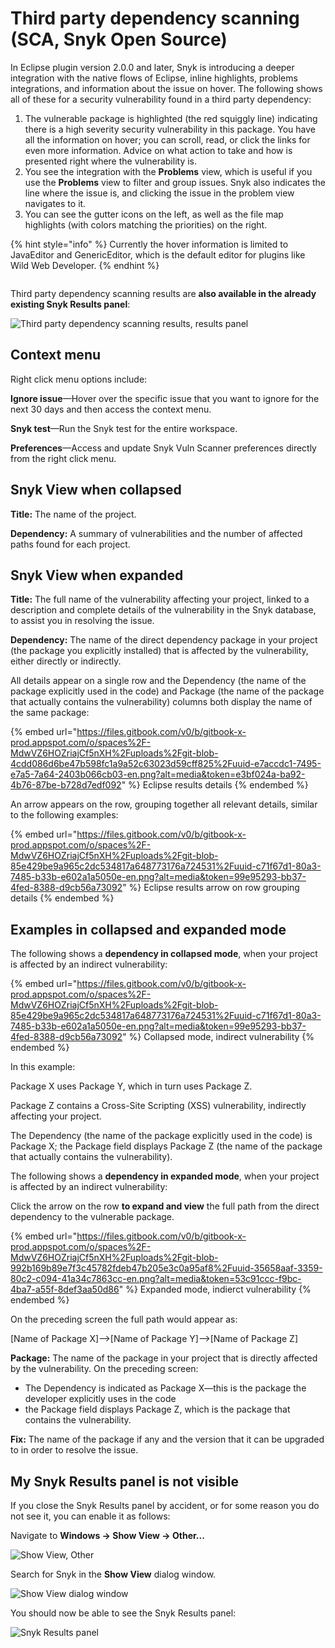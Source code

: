 # Third party dependency scanning (SCA, Snyk Open Source)

In Eclipse plugin version 2.0.0 and later, Snyk is introducing a deeper integration with the native flows of Eclipse, inline highlights, problems integrations, and information about the issue on hover. The following shows all of these for a security vulnerability found in a third party dependency:

1. The vulnerable package is highlighted (the red squiggly line) indicating there is a high severity security vulnerability in this package. You have all the information on hover; you can scroll, read, or click the links for even more information. Advice on what action to take and how is presented right where the vulnerability is.
2. You see the integration with the **Problems** view, which is useful if you use the **Problems** view to filter and group issues. Snyk also indicates the line where the issue is, and clicking the issue in the problem view navigates to it.
3. You can see the gutter icons on the left, as well as the file map highlights (with colors matching the priorities) on the right.

{% hint style="info" %}
Currently the hover information is limited to JavaEditor and GenericEditor, which is the default editor for plugins like Wild Web Developer.
{% endhint %}

<figure><img src="../../.gitbook/assets/image (303) (1) (1) (1).png" alt=""><figcaption></figcaption></figure>

Third party dependency scanning results are **also available in the already existing Snyk Results panel**:

![Third party dependency scanning results, results panel](<../../.gitbook/assets/Screenshot 2022-05-13 at 12.13.37.png>)

## **Context menu**

Right click menu options include:

**Ignore issue**—Hover over the specific issue that you want to ignore for the next 30 days and then access the context menu.

**Snyk test**—Run the Snyk test for the entire workspace.

**Preferences**—Access and update Snyk Vuln Scanner preferences directly from the right click menu.

## **Snyk View when collapsed**

**Title:** The name of the project.

**Dependency:** A summary of vulnerabilities and the number of affected paths found for each project.

## Snyk View when expanded

**Title:** The full name of the vulnerability affecting your project, linked to a description and complete details of the vulnerability in the Snyk database, to assist you in resolving the issue.

**Dependency:** The name of the direct dependency package in your project (the package you explicitly installed) that is affected by the vulnerability, either directly or indirectly.

All details appear on a single row and the Dependency (the name of the package explicitly used in the code) and Package (the name of the package that actually contains the vulnerability) columns both display the name of the same package:

{% embed url="https://files.gitbook.com/v0/b/gitbook-x-prod.appspot.com/o/spaces%2F-MdwVZ6HOZriajCf5nXH%2Fuploads%2Fgit-blob-4cdd086d6be47b598fc1a9a52c63023d59cff825%2Fuuid-e7accdc1-7495-e7a5-7a64-2403b066cb03-en.png?alt=media&token=e3bf024a-ba92-4b76-87be-b728d7edf092" %}
Eclipse results details
{% endembed %}

An arrow appears on the row, grouping together all relevant details, similar to the following examples:

{% embed url="https://files.gitbook.com/v0/b/gitbook-x-prod.appspot.com/o/spaces%2F-MdwVZ6HOZriajCf5nXH%2Fuploads%2Fgit-blob-85e429be9a965c2dc534817a648773176a724531%2Fuuid-c71f67d1-80a3-7485-b33b-e602a1a5050e-en.png?alt=media&token=99e95293-bb37-4fed-8388-d9cb56a73092" %}
Eclipse results arrow on row grouping details
{% endembed %}

## Examples in collapsed and expanded mode

The following shows a **dependency in collapsed mode**, when your project is affected by an indirect vulnerability:

{% embed url="https://files.gitbook.com/v0/b/gitbook-x-prod.appspot.com/o/spaces%2F-MdwVZ6HOZriajCf5nXH%2Fuploads%2Fgit-blob-85e429be9a965c2dc534817a648773176a724531%2Fuuid-c71f67d1-80a3-7485-b33b-e602a1a5050e-en.png?alt=media&token=99e95293-bb37-4fed-8388-d9cb56a73092" %}
Collapsed mode, indirect vulnerability
{% endembed %}

In this example:

Package X uses Package Y, which in turn uses Package Z.

Package Z contains a Cross-Site Scripting (XSS) vulnerability, indirectly affecting your project.

The Dependency (the name of the package explicitly used in the code) is Package X; the Package field displays Package Z (the name of the package that actually contains the vulnerability).

The following shows a **dependency in expanded mode**, when your project is affected by an indirect vulnerability:

Click the arrow on the row **to expand and view** the full path from the direct dependency to the vulnerable package.

{% embed url="https://files.gitbook.com/v0/b/gitbook-x-prod.appspot.com/o/spaces%2F-MdwVZ6HOZriajCf5nXH%2Fuploads%2Fgit-blob-992b169b89e7f3c45782fdeb47b205e3c0a95af8%2Fuuid-35658aaf-3359-80c2-c094-41a34c7863cc-en.png?alt=media&token=53c91ccc-f9bc-4ba7-a55f-8def3aa50d86" %}
Expanded mode, indierct vulnerability
{% endembed %}

On the preceding screen the full path would appear as:

\[Name of Package X]-->\[Name of Package Y]-->\[Name of Package Z]

**Package:** The name of the package in your project that is directly affected by the vulnerability. On the preceding screen:

* The Dependency is indicated as Package X—this is the package the developer explicitly uses in the code
* the Package field displays Package Z, which is the package that contains the vulnerability.

**Fix:** The name of the package if any and the version that it can be upgraded to in order to resolve the issue.

## My Snyk Results panel is not visible

If you close the Snyk Results panel by accident, or for some reason you do not see it, you can enable it as follows:

Navigate to **Windows -> Show View -> Other...**

![Show View, Other](<../../.gitbook/assets/Screenshot 2022-05-13 at 12.04.07.png>)

Search for Snyk in the **Show View** dialog window.

![Show View dialog window](<../../.gitbook/assets/Screenshot 2022-05-13 at 12.02.06 (1) (1) (1) (1) (1) (1) (1) (1) (1) (1) (1) (1) (1) (1) (1) (1) (1) (1) (1) (1) (1) (1) (1) (1) (1) (1) (1) (1) (1) (1) (1) (1) (1) (1) (1) (1) (1) (2).png>)

You should now be able to see the Snyk Results panel:

![Snyk Results panel](<../../.gitbook/assets/Screenshot 2022-05-13 at 12.02.18.png>)

##
